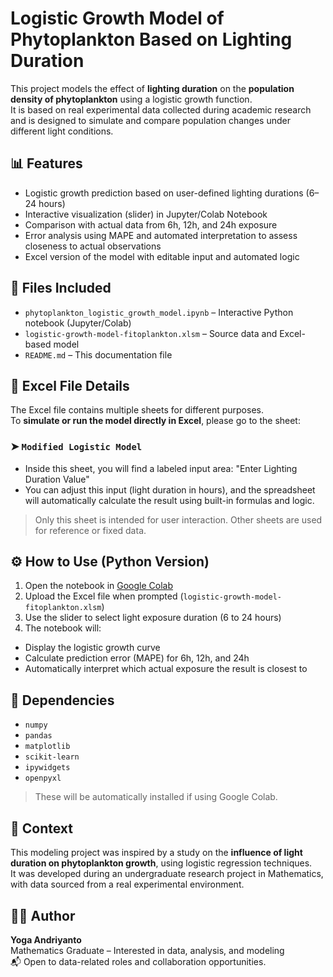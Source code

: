 # Logistic Growth Model of Phytoplankton Based on Lighting Duration

This project models the effect of **lighting duration** on the **population density of phytoplankton** using a logistic growth function.  
It is based on real experimental data collected during academic research and is designed to simulate and compare population changes under different light conditions.

## 📊 Features
- Logistic growth prediction based on user-defined lighting durations (6–24 hours)
- Interactive visualization (slider) in Jupyter/Colab Notebook
- Comparison with actual data from 6h, 12h, and 24h exposure
- Error analysis using MAPE and automated interpretation to assess closeness to actual observations
- Excel version of the model with editable input and automated logic

## 📁 Files Included
- `phytoplankton_logistic_growth_model.ipynb` – Interactive Python notebook (Jupyter/Colab)
- `logistic-growth-model-fitoplankton.xlsm` – Source data and Excel-based model
- `README.md` – This documentation file

## 🧾 Excel File Details
The Excel file contains multiple sheets for different purposes.  
To **simulate or run the model directly in Excel**, please go to the sheet:

### ➤ `Modified Logistic Model`

- Inside this sheet, you will find a labeled input area:
"Enter Lighting Duration Value"
- You can adjust this input (light duration in hours), and the spreadsheet will automatically calculate the result using built-in formulas and logic.

> Only this sheet is intended for user interaction. Other sheets are used for reference or fixed data.

## ⚙️ How to Use (Python Version)
1. Open the notebook in [Google Colab](https://colab.research.google.com/)
2. Upload the Excel file when prompted (`logistic-growth-model-fitoplankton.xlsm`)
3. Use the slider to select light exposure duration (6 to 24 hours)
4. The notebook will:
 - Display the logistic growth curve
 - Calculate prediction error (MAPE) for 6h, 12h, and 24h
 - Automatically interpret which actual exposure the result is closest to

## 🔧 Dependencies
- `numpy`
- `pandas`
- `matplotlib`
- `scikit-learn`
- `ipywidgets`
- `openpyxl`

> These will be automatically installed if using Google Colab.

## 🧪 Context
This modeling project was inspired by a study on the **influence of light duration on phytoplankton growth**, using logistic regression techniques.  
It was developed during an undergraduate research project in Mathematics, with data sourced from a real experimental environment.

## 👨‍💻 Author
**Yoga Andriyanto**  
Mathematics Graduate – Interested in data, analysis, and modeling  
📬 Open to data-related roles and collaboration opportunities.

